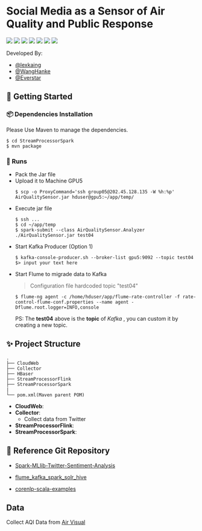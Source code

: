 # Social Media as a Sensor of Air Quality and Public Response

[![](https://img.shields.io/badge/hadoop-v2.7.5-brightgreen.svg?style=flat-square)](https://hadoop.apache.org) [![](https://img.shields.io/badge/spark-v2.4.0-brightgreen.svg?style=flat-square)](https://spark.apache.org) [![](https://img.shields.io/badge/Flume-v1.9.0-brightgreen.svg?style=flat-square)](https://flume.apache.org) [![](https://img.shields.io/badge/Kafka-v2.1.1-brightgreen.svg?style=flat-square)](http://kafka.apache.org) [![](https://img.shields.io/badge/Flink-v1.7.2-brightgreen.svg?style=flat-square)](https://flink.apache.org)  [![](https://img.shields.io/badge/Scala-v2.11.12-brightgreen.svg?style=flat-square)](https://www.scala-lang.org) [![](https://img.shields.io/badge/Python-v3.6.7-brightgreen.svg?style=flat-square)](https://www.python.org)

Developed By:

  - [@lexkaing](https://github.com/AlexTK2012/)
  - [@WangHanke](https://github.com/wanghk00a1/)
  - [@Everstar](https://github.com/tsengkasing/)

## :rocket: Getting Started

### :package: Dependencies Installation

Please Use Maven to manage the dependencies.

```shell
$ cd StreamProcessorSpark
$ mvn package
```

### :beer: Runs

- Pack the Jar file
- Upload it to Machine GPU5
    ```shell
    $ scp -o ProxyCommand='ssh group05@202.45.128.135 -W %h:%p' AirQualitySensor.jar hduser@gpu5:~/app/temp/
    ```
- Execute jar file
    ```shell
    $ ssh ...
    $ cd ~/app/temp
    $ spark-submit --class AirQualitySensor.Analyzer ./AirQualitySensor.jar test04
    ```
- Start Kafka Producer (Option 1)
    ```shell
    $ kafka-console-producer.sh --broker-list gpu5:9092 --topic test04
    $> input your text here
    ```
- Start Flume to migrade data to Kafka
    > Configuration file hardcoded topic "test04"
    ```shell
    $ flume-ng agent -c /home/hduser/app/flume-rate-controller -f rate-control-flume-conf.properties --name agent -Dflume.root.logger=INFO,console
    ```
    PS: The **test04** above is the **topic** of *Kafka* , you can custom it by creating a new topic.

## :sparkles: Project Structure

```
.
├── CloudWeb
├── Collector
├── HBaser
├── StreamProcessorFlink
├── StreamProcessorSpark
|
└── pom.xml(Maven parent POM)

```
 - __CloudWeb__: 
 - __Collector__:
   - Collect data from Twitter
 - __StreamProcessorFlink__:
 - __StreamProcessorSpark__:


## :memo: Reference Git Repository

- [Spark-MLlib-Twitter-Sentiment-Analysis](https://github.com/P7h/Spark-MLlib-Twitter-Sentiment-Analysis)

- [flume\_kafka\_spark\_solr\_hive](https://github.com/obaidcuet/flume_kafka_spark_solr_hive/tree/master/codes) 

- [corenlp-scala-examples](https://github.com/harpribot/corenlp-scala-examples)

## Data

Collect AQI Data from [Air Visual](https://www.airvisual.com/usa/california/san-francisco)